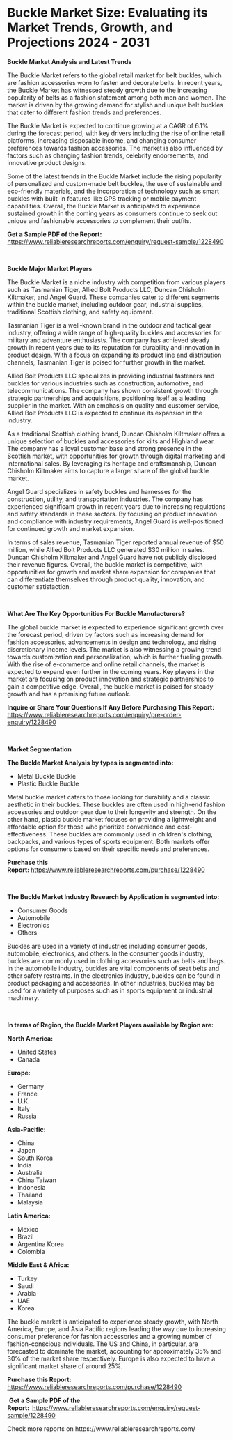 <p><h1>Buckle Market Size: Evaluating its Market Trends, Growth, and Projections 2024 - 2031</h1></p><p><strong>Buckle Market Analysis and Latest Trends</strong></p>
<p><p>The Buckle Market refers to the global retail market for belt buckles, which are fashion accessories worn to fasten and decorate belts. In recent years, the Buckle Market has witnessed steady growth due to the increasing popularity of belts as a fashion statement among both men and women. The market is driven by the growing demand for stylish and unique belt buckles that cater to different fashion trends and preferences.</p><p>The Buckle Market is expected to continue growing at a CAGR of 6.1% during the forecast period, with key drivers including the rise of online retail platforms, increasing disposable income, and changing consumer preferences towards fashion accessories. The market is also influenced by factors such as changing fashion trends, celebrity endorsements, and innovative product designs.</p><p>Some of the latest trends in the Buckle Market include the rising popularity of personalized and custom-made belt buckles, the use of sustainable and eco-friendly materials, and the incorporation of technology such as smart buckles with built-in features like GPS tracking or mobile payment capabilities. Overall, the Buckle Market is anticipated to experience sustained growth in the coming years as consumers continue to seek out unique and fashionable accessories to complement their outfits.</p></p>
<p><strong>Get a Sample PDF of the Report:&nbsp;</strong> <a href="https://www.reliableresearchreports.com/enquiry/request-sample/1228490">https://www.reliableresearchreports.com/enquiry/request-sample/1228490</a></p>
<p>&nbsp;</p>
<p><strong>Buckle Major Market Players</strong></p>
<p><p>The Buckle Market is a niche industry with competition from various players such as Tasmanian Tiger, Allied Bolt Products LLC, Duncan Chisholm Kiltmaker, and Angel Guard. These companies cater to different segments within the buckle market, including outdoor gear, industrial supplies, traditional Scottish clothing, and safety equipment.</p><p>Tasmanian Tiger is a well-known brand in the outdoor and tactical gear industry, offering a wide range of high-quality buckles and accessories for military and adventure enthusiasts. The company has achieved steady growth in recent years due to its reputation for durability and innovation in product design. With a focus on expanding its product line and distribution channels, Tasmanian Tiger is poised for further growth in the market.</p><p>Allied Bolt Products LLC specializes in providing industrial fasteners and buckles for various industries such as construction, automotive, and telecommunications. The company has shown consistent growth through strategic partnerships and acquisitions, positioning itself as a leading supplier in the market. With an emphasis on quality and customer service, Allied Bolt Products LLC is expected to continue its expansion in the industry.</p><p>As a traditional Scottish clothing brand, Duncan Chisholm Kiltmaker offers a unique selection of buckles and accessories for kilts and Highland wear. The company has a loyal customer base and strong presence in the Scottish market, with opportunities for growth through digital marketing and international sales. By leveraging its heritage and craftsmanship, Duncan Chisholm Kiltmaker aims to capture a larger share of the global buckle market.</p><p>Angel Guard specializes in safety buckles and harnesses for the construction, utility, and transportation industries. The company has experienced significant growth in recent years due to increasing regulations and safety standards in these sectors. By focusing on product innovation and compliance with industry requirements, Angel Guard is well-positioned for continued growth and market expansion.</p><p>In terms of sales revenue, Tasmanian Tiger reported annual revenue of $50 million, while Allied Bolt Products LLC generated $30 million in sales. Duncan Chisholm Kiltmaker and Angel Guard have not publicly disclosed their revenue figures. Overall, the buckle market is competitive, with opportunities for growth and market share expansion for companies that can differentiate themselves through product quality, innovation, and customer satisfaction.</p></p>
<p>&nbsp;</p>
<p><strong>What Are The Key Opportunities For Buckle Manufacturers?</strong></p>
<p><p>The global buckle market is expected to experience significant growth over the forecast period, driven by factors such as increasing demand for fashion accessories, advancements in design and technology, and rising discretionary income levels. The market is also witnessing a growing trend towards customization and personalization, which is further fueling growth. With the rise of e-commerce and online retail channels, the market is expected to expand even further in the coming years. Key players in the market are focusing on product innovation and strategic partnerships to gain a competitive edge. Overall, the buckle market is poised for steady growth and has a promising future outlook.</p></p>
<p><strong>Inquire or Share Your Questions If Any Before Purchasing This Report:</strong> <a href="https://www.reliableresearchreports.com/enquiry/pre-order-enquiry/1228490">https://www.reliableresearchreports.com/enquiry/pre-order-enquiry/1228490</a></p>
<p>&nbsp;</p>
<p><strong>Market Segmentation</strong></p>
<p><strong>The Buckle Market Analysis by types is segmented into:</strong></p>
<p><ul><li>Metal Buckle Buckle</li><li>Plastic Buckle Buckle</li></ul></p>
<p><p>Metal buckle market caters to those looking for durability and a classic aesthetic in their buckles. These buckles are often used in high-end fashion accessories and outdoor gear due to their longevity and strength. On the other hand, plastic buckle market focuses on providing a lightweight and affordable option for those who prioritize convenience and cost-effectiveness. These buckles are commonly used in children's clothing, backpacks, and various types of sports equipment. Both markets offer options for consumers based on their specific needs and preferences.</p></p>
<p><strong>Purchase this Report:&nbsp;</strong><a href="https://www.reliableresearchreports.com/purchase/1228490">https://www.reliableresearchreports.com/purchase/1228490</a></p>
<p>&nbsp;</p>
<p><strong>The Buckle Market Industry Research by Application is segmented into:</strong></p>
<p><ul><li>Consumer Goods</li><li>Automobile</li><li>Electronics</li><li>Others</li></ul></p>
<p><p>Buckles are used in a variety of industries including consumer goods, automobile, electronics, and others. In the consumer goods industry, buckles are commonly used in clothing accessories such as belts and bags. In the automobile industry, buckles are vital components of seat belts and other safety restraints. In the electronics industry, buckles can be found in product packaging and accessories. In other industries, buckles may be used for a variety of purposes such as in sports equipment or industrial machinery.</p></p>
<p>&nbsp;</p>
<p><strong>In terms of Region, the Buckle Market Players available by Region are:</strong></p>
<p>
    <p> <strong> North America: </strong>
        <ul>
            <li>United States</li>
            <li>Canada</li>
        </ul>
        </p> 
    <p> <strong> Europe: </strong>
        <ul>
            <li>Germany</li>
            <li>France</li>
            <li>U.K.</li>
            <li>Italy</li>
            <li>Russia</li>
        </ul>
        </p> 
    <p> <strong> Asia-Pacific: </strong>
        <ul>
            <li>China</li>
            <li>Japan</li>
            <li>South Korea</li>
            <li>India</li>
            <li>Australia</li>
            <li>China Taiwan</li>
            <li>Indonesia</li>
            <li>Thailand</li>
            <li>Malaysia</li>
        </ul>
        </p> 
    <p> <strong> Latin America: </strong>
        <ul>
            <li>Mexico</li>
            <li>Brazil</li>
            <li>Argentina Korea</li>
            <li>Colombia</li>
        </ul>
        </p> 
    <p> <strong> Middle East & Africa: </strong>
        <ul>
            <li>Turkey</li>
            <li>Saudi</li>
            <li>Arabia</li>
            <li>UAE</li>
            <li>Korea</li>
        </ul>
    </p>
    </p>
<p><p>The buckle market is anticipated to experience steady growth, with North America, Europe, and Asia Pacific regions leading the way due to increasing consumer preference for fashion accessories and a growing number of fashion-conscious individuals. The US and China, in particular, are forecasted to dominate the market, accounting for approximately 35% and 30% of the market share respectively. Europe is also expected to have a significant market share of around 25%.</p></p>
<p><strong>Purchase this Report: </strong><a href="https://www.reliableresearchreports.com/purchase/1228490">https://www.reliableresearchreports.com/purchase/1228490</a></p>
<p>&nbsp;<strong>Get a Sample PDF of the Report:&nbsp;&nbsp;</strong><a href="https://www.reliableresearchreports.com/enquiry/request-sample/1228490">https://www.reliableresearchreports.com/enquiry/request-sample/1228490</a></p>
<p><strong></strong></p>
<p>Check more reports on https://www.reliableresearchreports.com/</p>